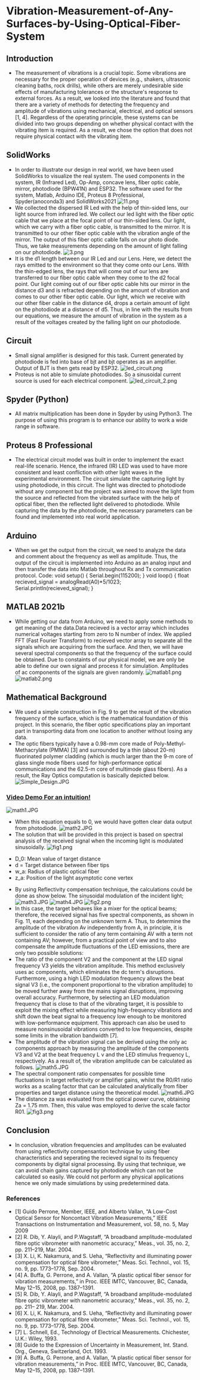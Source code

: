 # Vibration-Measurement-of-Any-Surfaces-by-Using-Optical-Fiber-System

## Introduction
- The measurement of vibrations is a crucial topic. Some vibrations are necessary for the proper operation of devices (e.g., shakers, ultrasonic cleaning baths, rock drills), while others are merely undesirable side effects of manufacturing tolerances or the structure's response to external forces. As a result, we looked into the literature and found that there are a variety of methods for detecting the frequency and amplitude of vibrations using mechanical, electrical, and optical sensors [1, 4]. Regardless of the operating principle, these systems can be divided into two groups depending on whether physical contact with the vibrating item is required. As a result, we chose the option that does not require physical contact with the vibrating item.
## SolidWorks
- In order to illustrate our design in real world, we have been used SolidWorks to visualize the real system. The used components in the system, IR (Infrared Led), Op-Amp, concave lens, fiber optic cable, mirror, photodiode (BPW41N) and ESP32. The software used for the system, Matlab, Arduino IDE, Proteus 8 Professional, Spyder(anoconda3) and SolidWorks2021
![11.png](SolidWorks/11.png)
- We collected the dispersed IR Led with the help of thin-sided lens, our light source from infrared led. We collect our led light with the fiber optic cable that we place at the focal point of our thin-sided lens. Our light, which we carry with a fiber optic cable, is transmitted to the mirror. It is transmitted to our other fiber optic cable with the vibration angle of the mirror. The output of this fiber optic cable falls on our photo diode. Thus, we take measurements depending on the amount of light falling on our photodiode.
![3.png](SolidWorks/3.png)
- It is the d1 length between our IR Led and our Lens. Here, we detect the rays emitted to the environment so that they come onto our Lens. With the thin-edged lens, the rays that will come out of our lens are transferred to our fiber optic cable when they come to the d2 focal point. Our light coming out of our fiber optic cable hits our mirror in the distance d3 and is refracted depending on the amount of vibration and comes to our other fiber optic cable. Our light, which we receive with our other fiber cable in the distance d4, drops a certain amount of light on the photodiode at a distance of d5. Thus, in line with the results from our equations, we measure the amount of vibration in the system as a result of the voltages created by the falling light on our photodiode.
## Circuit
- Small signal amplifier is designed for this task. Current generated by photodiode is fed into base of bjt and bjt operates as an amplifier. Output of BJT is then gets read by ESP32.
![led_circuit.png](Proteus/led_circuit.png)
- Proteus is not able to simulate photodiodes. So a sinusoidal current source is used for each electrical component. 
![led_circuit_2.png](Proteus/led_circuit_2.png)
## Spyder (Python)
- All matrix multiplication has been done in Spyder by using Python3. The purpose of using this program is to enhance our ability to work a wide range in software.
## Proteus 8 Professional
- The electrical circuit model was built in order to implement the exact real-life scenario. Hence, the infrared (IR) LED was used to have more consistent and least confliction with other light waves in the experimental environment. The circuit simulate the capturing light by using photodiode, in this circuit. The light was directed to photodiode without any component but the project was aimed to move the light from the source and reflected from the vibrated surface with the help of optical fiber, then the reflected light delivered to photodiode. While capturing the data by the photodiode, the necessary parameters can be found and implemented into real world application.
## Arduino
- When we get the output from the circuit, we need to analyze the data and comment about the frequency as well as amplitude. Thus, the output of the circuit is implemented into Arduino as an analog input and then transfer the data into Matlab throughout Rx and Tx communication protocol. Code:
void setup() {
Serial.begin(115200);
}
void loop() {
float recieved_signal = analogRead(A0)*5/1023;
Serial.println(recieved_signal);
}
## MATLAB 2021b
- While getting our data from Arduino, we need to apply some methods to get meaning of the data.Data recieved is a vector array which includes numerical voltages starting from zero to N number of index.  We applied FFT (Fast Fourier Transform) to recieved vector array to separate all the signals which are acquiring from the surface. And then, we will have several spectral components so that the frequency of the surface could be obtained. Due to constaints of our physical model, we are only be able to define our own signal and process it for simulation. Amplitudes of ac components of the signals are given randomly.
![matlab1.png](Matlab/matlab1.png)
![matlab2.png](Matlab/matlab2.png)
## Mathematical Background
- We used a simple construction in Fig. 9 to get the result of the vibration frequency of the surface, which is the mathematical foundation of this project. In this scenario, the fiber optic specifications play an important part in transporting data from one location to another without losing any data.
- The optic fibers typically have a 0.98-mm core made of Poly-Methyl-Methacrylate (PMMA) [3] and surrounded by a thin (about 20-m) fluorinated polymer cladding (which is much larger than the 9-m core of glass single mode fibers used for high-performance optical communications and the 62.5-m core of multimode glass fibers). As a result, the Ray Optics computation is basically depicted below.
![Simple_Design.JPG](Simple_Design.JPG)
### [Video Demo For an intuition!](https://www.youtube.com/watch?v=JxWaZ8a8mq8)
![math1.JPG](Mathematical_background/math1.JPG)
- When this equation equals to 0, we would have gotten clear data output from photodiode. 
![math2.JPG](Mathematical_background/math2.JPG)
- The solution that will be provided in this project is based on spectral analysis of the received signal when the incoming light is modulated sinusoidally.
![fig1.png](Mathematical_background/fig1.png)
* D_0:  Mean value of target distance
* d = Target distance between fiber tips
* w_a: Radius of plastic optical fiber
* z_a: Position of the light asymptotic cone vertex
- By using Reflectivity compensation technique, the calculations could be done as show below. The sinusoidal modulation of the incident light;
![math3.JPG](Mathematical_background/math3.JPG)
![math4.JPG](Mathematical_background/math4.JPG)
![fig2.png](Mathematical_background/fig2.png)
- In this case, the target behaves like a mixer for the optical beams; therefore, the received signal has five spectral components, as shown in Fig. 11, each depending on the unknown term A. Thus, to determine the amplitude of the vibration Av independently from A, in principle, it is sufficient to consider the ratio of any term containing AV with a term not containing AV; however, from a practical point of view and to also compensate the amplitude fluctuations of the LED emissions, there are only two possible solutions:
- The ratio of the component V2 and the component at the LED signal frequency V3 yields the vibration amplitude. This method exclusively uses ac components, which eliminates the dc term's disruptions. Furthermore, using a high LED modulation frequency allows the beat signal V3 (i.e., the component proportional to the vibration amplitude) to be moved further away from the mains signal disruptions, improving overall accuracy. Furthermore, by selecting an LED modulation frequency that is close to that of the vibrating target, it is possible to exploit the mixing effect while measuring high-frequency vibrations and shift down the beat signal to a frequency low enough to be monitored with low-performance equipment. This approach can also be used to measure nonsinusoidal vibrations converted to low frequencies, despite some limits in the vibration bandwidth [7].
- The amplitude of the vibration signal can be derived using the only ac components approach by measuring the amplitude of the components V3 and V2 at the beat frequency L v and the LED stimulus frequency L, respectively. As a result of,  the vibration amplitude can be calculated as follows.
![math5.JPG](Mathematical_background/math5.JPG)
- The spectral component ratio compensates for possible time fluctuations in target reflectivity or amplifier gains, whilst the R0/R1 ratio works as a scaling factor that can be calculated analytically from fiber properties and target distance using the theoretical model.
![math6.JPG](Mathematical_background/math6.JPG)
- The distance za was evaluated from the optical power curve, obtaining Za = 1.75 mm. Then, this value was employed to derive the scale factor R01.
![fig3.png](Mathematical_background/fig3.png)
## Conclusion
- In conclusion, vibration frequencies and amplitudes can be evaluated from using reflectivity compensantion technique by using fiber characteristics and seperating the recieved signal to its frequency components by digital signal processing. By using that technique, we can avoid chain gains captured by photodiode which can not be calculated so easily. We could not perform any physical applications hence we only made simulations by using predetermined data.
### References
* [1] Guido Perrone, Member, IEEE, and Alberto Vallan, “A Low-Cost Optical Sensor for Noncontact Vibration Measurements,” IEEE Transactions on Instrumentation and Measurement, vol. 58, no. 5, May 2009
* [2] R. Dib, Y. Alayli, and P.Wagstaff, “A broadband amplitude-modulated fibre optic vibrometer with nanometric accuracy,” Meas., vol. 35, no. 2, pp. 211–219, Mar. 2004.
* [3] X. Li, K. Nakamura, and S. Ueha, “Reflectivity and illuminating power compensation for optical fibre vibrometer,” Meas. Sci. Technol., vol. 15, no. 9, pp. 1773–1778, Sep. 2004.
* [4] A. Buffa, G. Perrone, and A. Vallan, “A plastic optical fiber sensor for vibration measurements,” in Proc. IEEE IMTC, Vancouver, BC, Canada, May 12–15, 2008, pp. 1387–1391.
* [5] R. Dib, Y. Alayli, and P.Wagstaff, “A broadband amplitude-modulated fibre optic vibrometer with nanometric accuracy,” Meas., vol. 35, no. 2, pp. 211– 219, Mar. 2004.
* [6] X. Li, K. Nakamura, and S. Ueha, “Reflectivity and illuminating power compensation for optical fibre vibrometer,” Meas. Sci. Technol., vol. 15, no. 9, pp. 1773–1778, Sep. 2004.
* [7] L. Schnell, Ed., Technology of Electrical Measurements. Chichester, U.K.: Wiley, 1993.
* [8] Guide to the Expression of Uncertainty in Measurement, Int. Stand. Org., Geneva, Switzerland, Oct. 1993.
* [9] A. Buffa, G. Perrone, and A. Vallan, “A plastic optical fiber sensor for vibration measurements,” in Proc. IEEE IMTC, Vancouver, BC, Canada, May 12–15, 2008, pp. 1387–1391.




